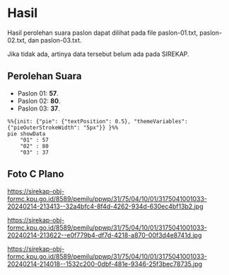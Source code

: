 # Hasil

Hasil perolehan suara paslon dapat dilihat pada file paslon-01.txt, paslon-02.txt, dan paslon-03.txt.

Jika tidak ada, artinya data tersebut belum ada pada SIREKAP.

## Perolehan Suara

 * Paslon 01: **57**.
 * Paslon 02: **80**.
 * Paslon 03: **37**.

```mermaid
%%{init: {"pie": {"textPosition": 0.5}, "themeVariables": {"pieOuterStrokeWidth": "5px"}} }%%
pie showData
    "01" : 57
    "02" : 80
    "03" : 37
```
## Foto C Plano

https://sirekap-obj-formc.kpu.go.id/8589/pemilu/ppwp/31/75/04/10/01/3175041001033-20240214-213413--32a4bfc4-8f4d-4262-934d-630ec4bf13b2.jpg

https://sirekap-obj-formc.kpu.go.id/8589/pemilu/ppwp/31/75/04/10/01/3175041001033-20240214-213622--e0f779b4-df7d-4218-a870-00f3d4e8741d.jpg

https://sirekap-obj-formc.kpu.go.id/8589/pemilu/ppwp/31/75/04/10/01/3175041001033-20240214-214018--1532c200-0dbf-481e-9346-25f3bec78735.jpg
